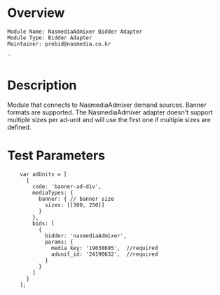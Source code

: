 # Overview

```
Module Name: NasmediaAdmixer Bidder Adapter
Module Type: Bidder Adapter
Maintainer: prebid@nasmedia.co.kr
```
``
# Description

Module that connects to NasmediaAdmixer demand sources. 
Banner formats are supported.
The NasmediaAdmixer adapter doesn't support multiple sizes per ad-unit and will use the first one if multiple sizes are defined.

# Test Parameters
```
    var adUnits = [
      {
        code: 'banner-ad-div',
        mediaTypes: { 
          banner: { // banner size
            sizes: [[300, 250]]
          }
        },
        bids: [
          {
            bidder: 'nasmediaAdmixer',
            params: {
              media_key: '19038695',  //required
              adunit_id: '24190632',  //required
            }
          }
        ]
      }
    ];
```
